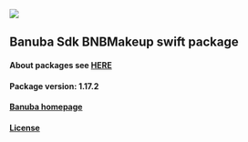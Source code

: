 [![](https://www.banuba.com/hubfs/Banuba_November2018/Images/Banuba%20SDK.png)](https://docs.banuba.com/far-sdk/tutorials/development/basic_integration?platform=ios)

## Banuba Sdk BNBMakeup swift package

#### About packages see [HERE](https://docs.banuba.com/far-sdk/tutorials/development/installation?platform=ios)

#### Package version: **1.17.2**

#### **[Banuba homepage](https://banuba.com)**

#### **[License](https://www.banuba.com/terms)**
